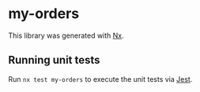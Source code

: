 # my-orders

This library was generated with [Nx](https://nx.dev).

## Running unit tests

Run `nx test my-orders` to execute the unit tests via [Jest](https://jestjs.io).
